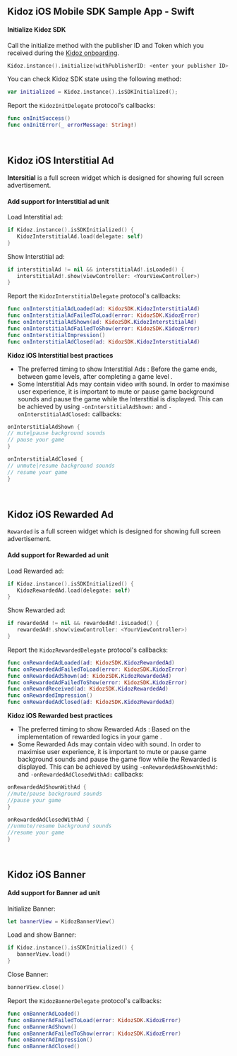 ## Kidoz iOS Mobile SDK Sample App - Swift

#### Initialize Kidoz SDK
Call the initialize method with the publisher ID and Token which you received during the [Kidoz onboarding](http://accounts.kidoz.net/publishers/register?utm_source=kidoz_github).
```Swift
Kidoz.instance().initialize(withPublisherID: <enter your publisher ID>, securityToken: <enter your security Token>, with: self)
```

You can check Kidoz SDK state using the following method:  
```Swift
var initialized = Kidoz.instance().isSDKInitialized();
```

Report the `KidozInitDelegate` protocol's callbacks:  
```Swift
func onInitSuccess()
func onInitError(_ errorMessage: String!)
```
<BR>

## Kidoz iOS Interstitial Ad 
**Intersitial** is a full screen widget which is designed for showing full screen advertisement.  
#### Add support for Interstitial ad unit

Load Interstitial ad: 
```Swift
if Kidoz.instance().isSDKInitialized() {
   KidozInterstitialAd.load(delegate: self)
}
```

Show Interstitial ad:  
```Swift
if interstitialAd != nil && interstitialAd!.isLoaded() {
   interstitialAd!.show(viewController: <YourViewController>)
}
```

Report the `KidozInterstitialDelegate` protocol's callbacks: 
```Swift  
func onInterstitialAdLoaded(ad: KidozSDK.KidozInterstitialAd)
func onInterstitialAdFailedToLoad(error: KidozSDK.KidozError)
func onInterstitialAdShown(ad: KidozSDK.KidozInterstitialAd)
func onInterstitialAdFailedToShow(error: KidozSDK.KidozError)
func onInterstitialImpression()
func onInterstitialAdClosed(ad: KidozSDK.KidozInterstitialAd)
```
**Kidoz iOS Interstitial best practices**
- The preferred timing to show Interstitial Ads : Before the game ends, between game levels, after completing a game level .   
- Some Interstitial Ads may contain video with sound. In order to maximise user experience, it is important to mute or pause game background sounds and pause the game while the Interstitial is displayed. This can be achieved by using `-onInterstitialAdShown:` and `-onInterstitialAdClosed:` callbacks:
```Swift
onInterstitialAdShown {
// mute|pause background sounds
// pause your game 
}

onInterstitialAdClosed {
// unmute|resume background sounds
// resume your game 
}
```
<BR>

## Kidoz iOS Rewarded Ad
`Rewarded`  is a full screen widget which is designed for showing full screen advertisement.   
#### Add support for Rewarded ad unit

Load Rewarded ad: 
```Swift
if Kidoz.instance().isSDKInitialized() {
   KidozRewardedAd.load(delegate: self)
}
```

Show Rewarded ad:  
```Swift
if rewardedAd != nil && rewardedAd!.isLoaded() {
   rewardedAd!.show(viewController: <YourViewController>)
}
```

Report the `KidozRewardedDelegate` protocol's callbacks: 
```Swift  
func onRewardedAdLoaded(ad: KidozSDK.KidozRewardedAd)
func onRewardedAdFailedToLoad(error: KidozSDK.KidozError)
func onRewardedAdShown(ad: KidozSDK.KidozRewardedAd)
func onRewardedAdFailedToShow(error: KidozSDK.KidozError)
func onRewardReceived(ad: KidozSDK.KidozRewardedAd)
func onRewardedImpression()
func onRewardedAdClosed(ad: KidozSDK.KidozRewardedAd)
```
**Kidoz iOS Rewarded best practices**
- The preferred timing to show Rewarded Ads : Based on the implementation of rewarded logics in your game .   
- Some Rewarded Ads may contain video with sound. In order to maximise user experience, it is important to mute or pause game background sounds and pause the game flow while the Rewarded is displayed. This can be achieved by using `-onRewardedAdShownWithAd:` and `-onRewardedAdClosedWithAd:` callbacks:
```Swift
onRewardedAdShownWithAd {
//mute/pause background sounds
//pause your game 
}

onRewardedAdClosedWithAd {
//unmute/resume background sounds
//resume your game 
}
```
<BR>

## Kidoz iOS Banner 
#### Add support for Banner ad unit

Initialize Banner:
```Swift 
let bannerView = KidozBannerView()
```

Load and show Banner:  
```Swift
if Kidoz.instance().isSDKInitialized() {
   bannerView.load()
}
``` 

Close Banner:  
```Swift
bannerView.close()
```  

Report the `KidozBannerDelegate` protocol's callbacks: 
```Swift
func onBannerAdLoaded()
func onBannerAdFailedToLoad(error: KidozSDK.KidozError)
func onBannerAdShown()
func onBannerAdFailedToShow(error: KidozSDK.KidozError)
func onBannerAdImpression()
func onBannerAdClosed()
```
